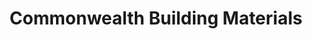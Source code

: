 ---
title: "Commonwealth Building Materials"
url: /roanoke/commonwealth-building-materials/
shop: shop
---